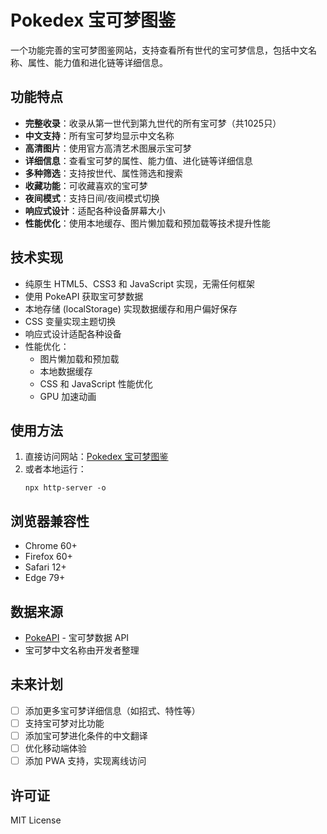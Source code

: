 # Pokedex 宝可梦图鉴

一个功能完善的宝可梦图鉴网站，支持查看所有世代的宝可梦信息，包括中文名称、属性、能力值和进化链等详细信息。

## 功能特点

- **完整收录**：收录从第一世代到第九世代的所有宝可梦（共1025只）
- **中文支持**：所有宝可梦均显示中文名称
- **高清图片**：使用官方高清艺术图展示宝可梦
- **详细信息**：查看宝可梦的属性、能力值、进化链等详细信息
- **多种筛选**：支持按世代、属性筛选和搜索
- **收藏功能**：可收藏喜欢的宝可梦
- **夜间模式**：支持日间/夜间模式切换
- **响应式设计**：适配各种设备屏幕大小
- **性能优化**：使用本地缓存、图片懒加载和预加载等技术提升性能

## 技术实现

- 纯原生 HTML5、CSS3 和 JavaScript 实现，无需任何框架
- 使用 PokeAPI 获取宝可梦数据
- 本地存储 (localStorage) 实现数据缓存和用户偏好保存
- CSS 变量实现主题切换
- 响应式设计适配各种设备
- 性能优化：
  - 图片懒加载和预加载
  - 本地数据缓存
  - CSS 和 JavaScript 性能优化
  - GPU 加速动画

## 使用方法

1. 直接访问网站：[Pokedex 宝可梦图鉴](https://github.com/OrangeArms/pokedex)
2. 或者本地运行：
   ```
   npx http-server -o
   ```

## 浏览器兼容性

- Chrome 60+
- Firefox 60+
- Safari 12+
- Edge 79+

## 数据来源

- [PokeAPI](https://pokeapi.co/) - 宝可梦数据 API
- 宝可梦中文名称由开发者整理

## 未来计划

- [ ] 添加更多宝可梦详细信息（如招式、特性等）
- [ ] 支持宝可梦对比功能
- [ ] 添加宝可梦进化条件的中文翻译
- [ ] 优化移动端体验
- [ ] 添加 PWA 支持，实现离线访问

## 许可证

MIT License